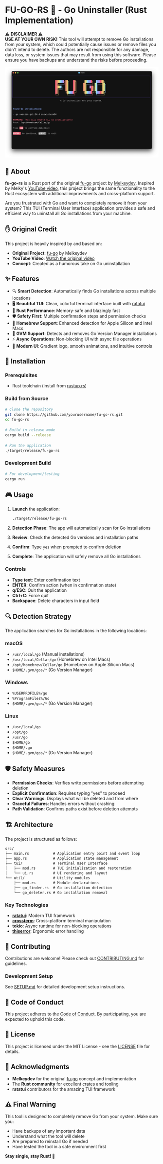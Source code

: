 # FU-GO-RS 🦀 - Go Uninstaller (Rust Implementation)

⚠️ **DISCLAIMER** ⚠️  
**USE AT YOUR OWN RISK!** This tool will attempt to remove Go installations from your system, which could potentially cause issues or remove files you didn't intend to delete. The authors are not responsible for any damage, data loss, or system issues that may result from using this software. Please ensure you have backups and understand the risks before proceeding.

![Screenshot](./assets/demo_screenshot.png)


## 🎯 About

**fu-go-rs** is a Rust port of the original [fu-go](https://github.com/Melkeydev/fu-go.git) project by [Melkeydev](https://github.com/Melkeydev). Inspired by Melky's [YouTube video](https://www.youtube.com/watch?v=u4PLJVVHx9U), this project brings the same functionality to the Rust ecosystem with additional improvements and cross-platform support.

Are you frustrated with Go and want to completely remove it from your system? This TUI (Terminal User Interface) application provides a safe and efficient way to uninstall all Go installations from your machine.

## ✋ Original Credit

This project is heavily inspired by and based on:
- **Original Project**: [fu-go](https://github.com/Melkeydev/fu-go.git) by Melkeydev
- **YouTube Video**: [Watch the original video](https://www.youtube.com/watch?v=u4PLJVVHx9U)
- **Concept**: Created as a humorous take on Go uninstallation

## ✨ Features

- 🔍 **Smart Detection**: Automatically finds Go installations across multiple locations
- 🖥️ **Beautiful TUI**: Clean, colorful terminal interface built with [ratatui](https://github.com/ratatui-org/ratatui)
- 🦀 **Rust Performance**: Memory-safe and blazingly fast
- 🛡️ **Safety First**: Multiple confirmation steps and permission checks
- 🍺 **Homebrew Support**: Enhanced detection for Apple Silicon and Intel Macs
- 🎯 **GVM Support**: Detects and removes Go Version Manager installations
- ⚡ **Async Operations**: Non-blocking UI with async file operations
- 🎨 **Modern UI**: Gradient logo, smooth animations, and intuitive controls

## 🚀 Installation

### Prerequisites

- Rust toolchain (install from [rustup.rs](https://rustup.rs/))

### Build from Source

```bash
# Clone the repository
git clone https://github.com/yourusername/fu-go-rs.git
cd fu-go-rs

# Build in release mode
cargo build --release

# Run the application
./target/release/fu-go-rs
```

### Development Build

```bash
# For development/testing
cargo run
```

## 🎮 Usage

1. **Launch** the application:
   ```bash
   ./target/release/fu-go-rs
   ```

2. **Detection Phase**: The app will automatically scan for Go installations

3. **Review**: Check the detected Go versions and installation paths

4. **Confirm**: Type `yes` when prompted to confirm deletion

5. **Complete**: The application will safely remove all Go installations

### Controls

- **Type text**: Enter confirmation text
- **ENTER**: Confirm action (when in confirmation state)
- **q/ESC**: Quit the application
- **Ctrl+C**: Force quit
- **Backspace**: Delete characters in input field

## 🔍 Detection Strategy

The application searches for Go installations in the following locations:

### macOS
- `/usr/local/go` (Manual installations)
- `/usr/local/Cellar/go` (Homebrew on Intel Macs)
- `/opt/homebrew/Cellar/go` (Homebrew on Apple Silicon Macs)
- `$HOME/.gvm/gos/*` (Go Version Manager)

### Windows
- `%USERPROFILE%/go`
- `%ProgramFiles%/Go`
- `$HOME/.gvm/gos/*` (Go Version Manager)

### Linux
- `/usr/local/go`
- `/opt/go`
- `/usr/go`
- `$HOME/go`
- `$HOME/.go`
- `$HOME/.gvm/gos/*` (Go Version Manager)

## 🛡️ Safety Measures

- **Permission Checks**: Verifies write permissions before attempting deletion
- **Explicit Confirmation**: Requires typing "yes" to proceed
- **Clear Warnings**: Displays what will be deleted and from where
- **Graceful Failures**: Handles errors without crashing
- **Path Validation**: Confirms paths exist before deletion attempts

## 🏗️ Architecture

The project is structured as follows:

```
src/
├── main.rs           # Application entry point and event loop
├── app.rs            # Application state management
├── tui/              # Terminal User Interface
│   ├── mod.rs        # TUI initialization and restoration
│   └── ui.rs         # UI rendering and layout
└── util/             # Utility modules
    ├── mod.rs        # Module declarations
    ├── go_finder.rs  # Go installation detection
    └── go_deleter.rs # Go installation removal
```

### Key Technologies

- **[ratatui](https://github.com/ratatui-org/ratatui)**: Modern TUI framework
- **[crossterm](https://github.com/crossterm-rs/crossterm)**: Cross-platform terminal manipulation
- **[tokio](https://tokio.rs/)**: Async runtime for non-blocking operations
- **[thiserror](https://github.com/dtolnay/thiserror)**: Ergonomic error handling

## 🤝 Contributing

Contributions are welcome! Please check out [CONTRIBUTING.md](CONTRIBUTING.md) for guidelines.

### Development Setup

See [SETUP.md](SETUP.md) for detailed development setup instructions.

## 📜 Code of Conduct

This project adheres to the [Code of Conduct](CODE_OF_CONDUCT.md). By participating, you are expected to uphold this code.

## 📝 License

This project is licensed under the MIT License - see the [LICENSE](LICENSE) file for details.

## 🙏 Acknowledgments

- **Melkeydev** for the original [fu-go](https://github.com/Melkeydev/fu-go.git) concept and implementation
- The **Rust community** for excellent crates and tooling
- **ratatui** contributors for the amazing TUI framework

## ⚠️ Final Warning

This tool is designed to completely remove Go from your system. Make sure you:
- Have backups of any important data
- Understand what the tool will delete
- Are prepared to reinstall Go if needed
- Have tested the tool in a safe environment first

**Stay single, stay Rust! 🦀**